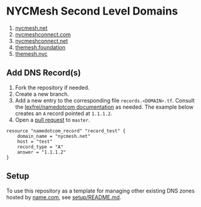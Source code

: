 # NYCMesh Second Level Domains

1. [nycmesh.net](./records.nycmesh.net.tf)
2. [nycmeshconnect.com](./records.nycmeshconnect.com.tf)
3. [nycmeshconnect.net](./records.nycmeshconnect.net.tf)
4. [themesh.foundation](./records.themesh.foundation.tf)
5. [themesh.nyc](./records.themesh.nyc.tf)

## Add DNS Record(s)

1. Fork the repository if needed.
2. Create a new branch.
3. Add a new entry to the corresponding file `records.<DOMAIN>.tf`. Consult the [lexfrei/namedotcom documentation](https://registry.terraform.io/providers/lexfrei/namedotcom/latest/docs) as needed. The example below creates an `A` record pointed at `1.1.1.2`.
4. Open a [pull request](https://docs.github.com/en/pull-requests/collaborating-with-pull-requests/proposing-changes-to-your-work-with-pull-requests/creating-a-pull-request) to `master`.

```
resource "namedotcom_record" "record_test" {
    domain_name = "nycmesh.net"
    host = "test"
    record_type = "A"
    answer = "1.1.1.2"
}
```

## Setup

To use this repository as a template for managing other existing DNS zones hosted by [name.com](https://name.com), see [setup/README.md](./setup/README.md).
